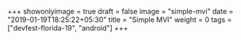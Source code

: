 +++
showonlyimage = true
draft = false
image = "simple-mvi"
date = "2019-01-19T18:25:22+05:30"
title = "Simple MVI"
weight = 0
tags = ["devfest-florida-19", "android"]
+++


